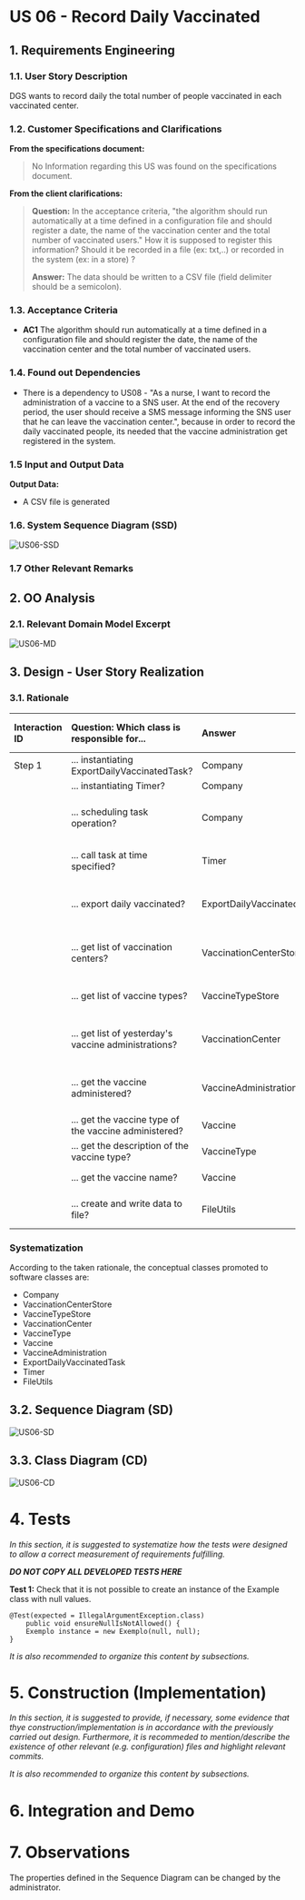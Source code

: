 # US 06 - Record Daily Vaccinated

## 1. Requirements Engineering

### 1.1. User Story Description

DGS wants to record daily the total number of people vaccinated in each vaccinated center.

### 1.2. Customer Specifications and Clarifications

**From the specifications document:**

> No Information regarding this US was found on the specifications document.

**From the client clarifications:**

> **Question:** In the acceptance criteria, "the algorithm should run automatically at a time defined in a configuration file and should register a date, the name of the vaccination center and the total number of vaccinated users." How it is supposed to register this information? Should it be recorded in a file (ex: txt,..) or recorded in the system (ex: in a store) ?
>  
> **Answer:** The data should be written to a CSV file (field delimiter should be a semicolon).


### 1.3. Acceptance Criteria

* **AC1** The algorithm should run automatically at a time defined in a configuration file and should register the date, the name of the vaccination center and the total number of vaccinated users.
  
### 1.4. Found out Dependencies

* There is a dependency to US08 - "As a nurse, I want to record the administration of a vaccine to a SNS user. At the end of the recovery period, the user should receive a SMS message informing the SNS user that he can leave the vaccination center.", because in order to record the daily vaccinated people, its needed that the vaccine administration get registered in the system.
  
### 1.5 Input and Output Data

**Output Data:**

- A CSV file is generated

### 1.6. System Sequence Diagram (SSD)


![US06-SSD](./SSD/US06_SSD.svg)

### 1.7 Other Relevant Remarks



## 2. OO Analysis

### 2.1. Relevant Domain Model Excerpt

![US06-MD](./DM/US06_DM.svg)

## 3. Design - User Story Realization

### 3.1. Rationale

| Interaction ID | Question: Which class is responsible for... | Answer | Justification (with patterns) |
| :------------- | :------------------------------------------ | :----- | :---------------------------- |
| Step 1 | ... instantiating ExportDailyVaccinatedTask? | Company | Creator |
|  | ... instantiating Timer? | Company | Creator |
|  | ... scheduling task operation? | Company | IE: knows necessary data for scheduling |
|  | ... call task at time specified? | Timer | IE: know when to call task |
|  | ... export daily vaccinated? | ExportDailyVaccinatedTask | IE: knows data necessary to do it |
|  | ... get list of vaccination centers? | VaccinationCenterStore | IE/HC/LC: knows all vaccine centers |
|  | ... get list of vaccine types? | VaccineTypeStore | IE/HC/LC: knows all vaccine types |
|  | ... get list of yesterday's vaccine administrations? | VaccinationCenter | IE: knows vaccine administration from center |
|  | ... get the vaccine administered? | VaccineAdministration | IE: knows which vaccine was administered |
|  | ...  get the vaccine type of the vaccine administered? | Vaccine | IE: has a vaccine type |
|  | ...  get the description of the vaccine type? | VaccineType | IE: has a description |
|  | ...  get the vaccine name? | Vaccine | IE: has a name |
|  | ... create and write data to file? | FileUtils | IE: knows how write in files |




### Systematization

According to the taken rationale, the conceptual classes promoted to software classes are:

- Company
- VaccinationCenterStore
- VaccineTypeStore
- VaccinationCenter
- VaccineType
- Vaccine
- VaccineAdministration
- ExportDailyVaccinatedTask
- Timer
- FileUtils

## 3.2. Sequence Diagram (SD)

![US06-SD](./SD/US06_SD.svg)

## 3.3. Class Diagram (CD)

![US06-CD](./CD/US06_CD.svg)

# 4. Tests

_In this section, it is suggested to systematize how the tests were designed to allow a correct measurement of requirements fulfilling._

**_DO NOT COPY ALL DEVELOPED TESTS HERE_**

**Test 1:** Check that it is not possible to create an instance of the Example class with null values.

    @Test(expected = IllegalArgumentException.class)
    	public void ensureNullIsNotAllowed() {
    	Exemplo instance = new Exemplo(null, null);
    }

_It is also recommended to organize this content by subsections._

# 5. Construction (Implementation)

_In this section, it is suggested to provide, if necessary, some evidence that thye construction/implementation is in accordance with the previously carried out design. Furthermore, it is recommeded to mention/describe the existence of other relevant (e.g. configuration) files and highlight relevant commits._

_It is also recommended to organize this content by subsections._

# 6. Integration and Demo


# 7. Observations

The properties defined in the Sequence Diagram can be changed by the administrator.
